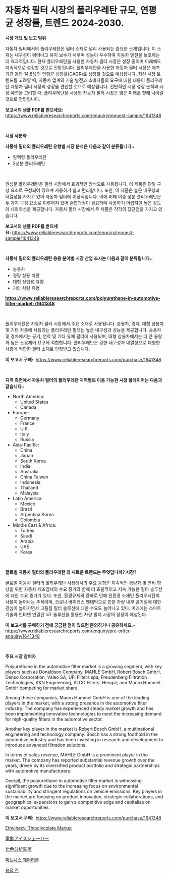<p><h1>자동차 필터 시장의 폴리우레탄 규모, 연평균 성장률, 트렌드 2024-2030.</h1></p><p><strong>시장 개요 및 보고 범위</strong></p>
<p><p>자동차 필터에서의 폴리우레탄은 필터 소재로 널리 사용되는 중요한 소재입니다. 이 소재는 내구성이 뛰어나고 유지 보수가 쉬우며 성능이 우수하여 자동차 엔진을 보호하는 데 효과적입니다. 현재 폴리우레탄을 사용한 자동차 필터 시장은 성장 중이며 미래에도 지속적으로 성장할 것으로 전망됩니다. 폴리우레탄을 사용한 자동차 필터 시장은 예측 기간 동안 14.8%의 연평균 성장률(CAGR)로 성장할 것으로 예상됩니다. 최신 시장 트렌드를 고려할 때, 자동차 업계의 기술 발전과 소비자들의 요구에 대한 대응이 폴리우레탄 자동차 필터 시장의 성장을 견인할 것으로 예상됩니다. 전반적인 시장 성장 분석과 시장 예측을 고려할 때, 폴리우레탄을 사용한 자동차 필터 시장은 밝은 미래를 향해 나아갈 것으로 전망됩니다.</p></p>
<p><strong>보고서의 샘플 PDF를 받으세요:</strong> <a href="https://www.reliableresearchreports.com/enquiry/request-sample/1641348">https://www.reliableresearchreports.com/enquiry/request-sample/1641348</a></p>
<p>&nbsp;</p>
<p><strong>시장 세분화</strong></p>
<p><strong>자동차 필터의 폴리우레탄 유형별 시장 분석은 다음과 같이 분류됩니다.:</strong></p>
<p><ul><li>일액형 폴리우레탄</li><li>2성분 폴리우레탄</li></ul></p>
<p>&nbsp;</p>
<p><p>원성분 폴리우레탄은 필터 시장에서 효과적인 방식으로 사용됩니다. 이 제품은 단일 구성 요소로 구성되어 있으며 사용하기 쉽고 편리합니다. 또한, 이 제품은 높은 내구성과 내열성을 가지고 있어 자동차 필터에 이상적입니다. 이에 비해 이중 성분 폴리우레탄은 두 가지 구성 요소로 이루어져 있어 혼합과정이 필요하며 사용하기 어렵지만 높은 강도와 내화학성을 제공합니다. 자동차 필터 시장에서 두 제품은 각각의 장단점을 가지고 있습니다.</p></p>
<p><strong>보고서의 샘플 PDF를 받으세요:</strong>&nbsp;<a href="https://www.reliableresearchreports.com/enquiry/request-sample/1641348">https://www.reliableresearchreports.com/enquiry/request-sample/1641348</a></p>
<p>&nbsp;</p>
<p><strong> 자동차 필터의 폴리우레탄 응용 분야별 시장 산업 조사는 다음과 같이 분류됩니다.:</strong></p>
<p><ul><li>승용차</li><li>경량 상용 차량</li><li>대형 상업용 차량</li><li>기타 차량 유형</li></ul></p>
<p><strong><a href="https://www.reliableresearchreports.com/polyurethane-in-automotive-filter-market-r1641348">https://www.reliableresearchreports.com/polyurethane-in-automotive-filter-market-r1641348</a></strong></p>
<p>&nbsp;</p>
<p><p>폴리우레탄은 자동차 필터 시장에서 주요 소재로 사용됩니다. 승용차, 경차, 대형 상용차 및 기타 차종에 사용되는 폴리우레탄 필터는 높은 내구성과 성능을 제공합니다. 승용차 및 경차에서는 공기, 연료 및 기타 유체 필터에 사용되며, 대형 상용차에서는 더 큰 용량과 높은 소음제어 요구에 적합합니다. 폴리우레탄은 강한 내구성과 내열성으로 다양한 차종에 적합한 필터 소재로 인정받고 있습니다.</p></p>
<p><strong>이 보고서 구매:</strong>&nbsp; <a href="https://www.reliableresearchreports.com/purchase/1641348">https://www.reliableresearchreports.com/purchase/1641348</a></p>
<p>&nbsp;</p>
<p><strong>지역 측면에서 자동차 필터의 폴리우레탄 지역별로 이용 가능한 시장 플레이어는 다음과 같습니다.:</strong></p>
<p><ul>
    <li>
        North America:
        <ul>
            <li>United States</li>
            <li>Canada</li>
        </ul>
    </li>
    <li>
        Europe:
        <ul>
            <li>Germany</li>
            <li>France</li>
            <li>U.K.</li>
            <li>Italy</li>
            <li>Russia</li>
        </ul>
    </li>
    <li>
        Asia-Pacific:
        <ul>
            <li>China</li>
            <li>Japan</li>
            <li>South Korea</li>
            <li>India</li>
            <li>Australia</li>
            <li>China Taiwan</li>
            <li>Indonesia</li>
            <li>Thailand</li>
            <li>Malaysia</li>
        </ul>
    </li>
    <li>
        Latin America:
        <ul>
            <li>Mexico</li>
            <li>Brazil</li>
            <li>Argentina Korea</li>
            <li>Colombia</li>
        </ul>
    </li>
    <li>
        Middle East & Africa:
        <ul>
            <li>Turkey</li>
            <li>Saudi</li>
            <li>Arabia</li>
            <li>UAE</li>
            <li>Korea</li>
        </ul>
    </li>
    </ul></p>
<p>&nbsp;</p>
<p><strong>글로벌 자동차 필터의 폴리우레탄 의 새로운 트렌드는 무엇입니까? 시장?</strong></p>
<p><p>글로벌 자동차 필터의 폴리우레탄 시장에서의 주요 동향은 지속적인 경량화 및 연비 향상을 위한 자동차 제조업체의 수요 증가와 함께 더 효율적이고 지속 가능한 필터 솔루션에 대한 수요 증가가 있다. 또한, 환경규제의 강화로 인해 친환경 소재인 폴리우레탄의 사용이 늘어나는 추세이며, 코로나 바이러스 팬데믹으로 인한 차량 내부 공기질에 대한 관심이 높아지면서 고품질 필터 솔루션에 대한 수요도 늘어나고 있다. 미래에는 스마트 기술과 인터넷 연결된 IoT 솔루션을 활용한 차량 필터 시장의 성장이 예상된다.</p></p>
<p><strong>이 보고서를 구매하기 전에 궁금한 점이 있으면 문의하거나 공유하세요.</strong>- <a href="https://www.reliableresearchreports.com/enquiry/pre-order-enquiry/1641348">https://www.reliableresearchreports.com/enquiry/pre-order-enquiry/1641348</a></p>
<p>&nbsp;</p>
<p><strong>주요 시장 참여자</strong></p>
<p><p>Polyurethane in the automotive filter market is a growing segment, with key players such as Donaldson Company, MAHLE GmbH, Robert Bosch GmbH, Denso Corporation, Valeo SA, UFI Filters spa, Freudenberg Filtration Technologies, K&N Engineering, ALCO Filters, Hengst, and Mann+Hummel GmbH competing for market share.</p><p>Among these companies, Mann+Hummel GmbH is one of the leading players in the market, with a strong presence in the automotive filter industry. The company has experienced steady market growth and has been implementing innovative technologies to meet the increasing demand for high-quality filters in the automotive sector.</p><p>Another key player in the market is Robert Bosch GmbH, a multinational engineering and technology company. Bosch has a strong foothold in the automotive industry and has been investing in research and development to introduce advanced filtration solutions.</p><p>In terms of sales revenue, MAHLE GmbH is a prominent player in the market. The company has reported substantial revenue growth over the years, driven by its diversified product portfolio and strategic partnerships with automotive manufacturers.</p><p>Overall, the polyurethane in automotive filter market is witnessing significant growth due to the increasing focus on environmental sustainability and stringent regulations on vehicle emissions. Key players in the market are focusing on product innovation, strategic collaborations, and geographical expansions to gain a competitive edge and capitalize on market opportunities.</p></p>
<p><strong>이 보고서 구매:</strong>&nbsp;&nbsp;<a href="https://www.reliableresearchreports.com/purchase/1641348">https://www.reliableresearchreports.com/purchase/1641348</a></p>
<p><p><a href="https://issuu.com/reportprime-2/docs/ethylhexyl-thioglycolate-market-size-2030.pptx">Ethylhexyl Thioglycolate Market</a></p><p><a href="https://medium.com/@kelsitorphy644/%E9%9B%BB%E5%8B%95%E3%82%A2%E3%82%A4%E3%82%B9%E3%82%B7%E3%82%A7%E3%83%BC%E3%83%90%E3%83%BC%E5%B8%82%E5%A0%B4%E8%A6%8F%E6%A8%A1-cagr-%E3%83%88%E3%83%AC%E3%83%B3%E3%83%89-2024%E5%B9%B4-2030%E5%B9%B4-f3ba21432e1b">電動アイスシェーバー</a></p><p><a href="https://github.com/joaejkdzgyljvo6/Market-Research-Report-List-1/blob/main/234168628498.md">比色分析装置</a></p><p><a href="https://github.com/vsap75a286l/Market-Research-Report-List-1/blob/main/898927325967.md">피트니스 웨어러블</a></p><p><a href="https://medium.com/@bustersipes981/%EC%9A%A9%EC%A0%91%EC%9A%A9-%EC%B4%9D-%EC%8B%9C%EC%9E%A5-%EC%A1%B0%EC%82%AC-%EB%B3%B4%EA%B3%A0%EC%84%9C-%EA%B7%B8-%EC%97%AD%EC%82%AC-%EB%B0%8F-2024%EB%85%84%EB%B6%80%ED%84%B0-2031%EB%85%84%EA%B9%8C%EC%A7%80%EC%9D%98-%EC%98%88%EC%B8%A1-bedfb7d826a9">용접 건</a></p></p>